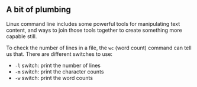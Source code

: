 ## A bit of plumbing

Linux command line includes some powerful tools for manipulating text content, and ways to join those tools together to create something more capable still.

To check the number of lines in a file, the `wc` (word count) command can tell us that. There are different switches to use:
- `-l` switch: print the number of lines
- `-m` switch: print the character counts
- `-w` switch: print the word counts


